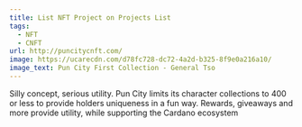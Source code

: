 ```yaml
---
title: List NFT Project on Projects List
tags:
  - NFT
  - CNFT
url: http://puncitycnft.com/
image: https://ucarecdn.com/d78fc728-dc72-4a2d-b325-8f9e0a216a10/
image_text: Pun City First Collection - General Tso
---
```


Silly concept, serious utility. Pun City limits its character collections to 400 or less to provide holders uniqueness in a fun way. Rewards, giveaways and more provide utility, while supporting the Cardano ecosystem
